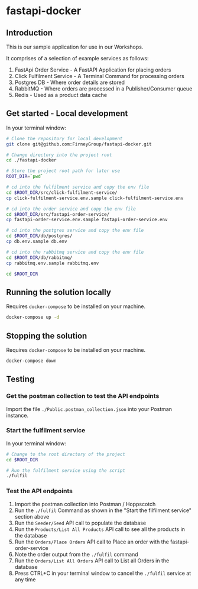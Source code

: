 # fastapi-docker

## Introduction
This is our sample application for use in our Workshops. 

It comprises of a selection of example services as follows:
1. FastApi Order Service - A FastAPI Application for placing orders
1. Click Fulfilment Service - A Terminal Command for processing orders
1. Postgres DB - Where order details are stored
1. RabbitMQ - Where orders are processed in a Publisher/Consumer queue
1. Redis - Used as a product data cache

## Get started - Local development
In your terminal window:
```bash
# Clone the repository for local development
git clone git@github.com:FirneyGroup/fastapi-docker.git 

# Change directory into the project root
cd ./fastapi-docker

# Store the project root path for later use
ROOT_DIR=`pwd`

# cd into the fulfilment service and copy the env file
cd $ROOT_DIR/src/click-fulfilment-service/
cp click-fulfilment-service.env.sample click-fulfilment-service.env

# cd into the order service and copy the env file
cd $ROOT_DIR/src/fastapi-order-service/
cp fastapi-order-service.env.sample fastapi-order-service.env

# cd into the postgres service and copy the env file
cd $ROOT_DIR/db/postgres/
cp db.env.sample db.env

# cd into the rabbitmq service and copy the env file
cd $ROOT_DIR/db/rabbitmq/
cp rabbitmq.env.sample rabbitmq.env

cd $ROOT_DIR
```

## Running the solution locally
Requires `docker-compose` to be installed on your machine.
```bash
docker-compose up -d
```

## Stopping the solution
Requires `docker-compose` to be installed on your machine.
```bash
docker-compose down
```

## Testing 
### Get the postman collection to test the API endpoints
Import the file `./Public.postman_collection.json` into your Postman instance.


### Start the fulfilment service
In your terminal window:
```bash
# Change to the root directory of the project
cd $ROOT_DIR

# Run the fulfilment service using the script
./fulfil
```

### Test the API endpoints

1. Import the postman collection into Postman / Hoppscotch
1. Run the `./fulfil` Command as shown in the "Start the filfilment service" section above
1. Run the `Seeder/Seed` API call to populate the database
1. Run the `Products/List All Products` API call to see all the products in the database
1. Run the `Orders/Place Orders` API call to Place an order with the fastapi-order-service
1. Note the order output from the `./fulfil` command
1. Run the `Orders/List All Orders` API call to List all Orders in the database
1. Press CTRL+C in your terminal window to cancel the `./fulfil` service at any time
